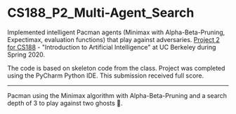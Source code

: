 # CS188_P2_Multi-Agent_Search
Implemented intelligent Pacman agents (Minimax with Alpha-Beta-Pruning, Expectimax, evaluation functions) that play against adversaries. [Project 2 for CS188](http://inst.eecs.berkeley.edu/~cs188/sp20/project2/) - "Introduction to Artificial Intelligence" at UC Berkeley during Spring 2020.

The code is based on skeleton code from the class. Project was completed using the PyCharm Python IDE. This submission received full score.

---

Pacman using the Minimax algorithm with Alpha-Beta-Pruning and a search depth of 3 to play against two ghosts 👻.


